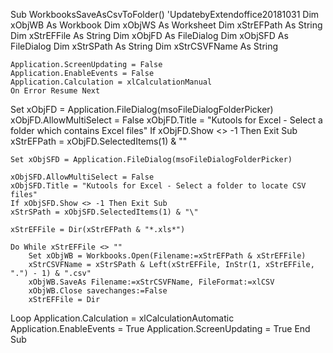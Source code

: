 Sub WorkbooksSaveAsCsvToFolder()
'UpdatebyExtendoffice20181031
Dim xObjWB As Workbook
Dim xObjWS As Worksheet
Dim xStrEFPath As String
Dim xStrEFFile As String
Dim xObjFD As FileDialog
Dim xObjSFD As FileDialog
Dim xStrSPath As String
Dim xStrCSVFName As String
 
    Application.ScreenUpdating = False
    Application.EnableEvents = False
    Application.Calculation = xlCalculationManual
    On Error Resume Next
Set xObjFD = Application.FileDialog(msoFileDialogFolderPicker)
    xObjFD.AllowMultiSelect = False
    xObjFD.Title = "Kutools for Excel - Select a folder which contains Excel files"
    If xObjFD.Show <> -1 Then Exit Sub
    xStrEFPath = xObjFD.SelectedItems(1) & "\"
 
    Set xObjSFD = Application.FileDialog(msoFileDialogFolderPicker)
 
    xObjSFD.AllowMultiSelect = False
    xObjSFD.Title = "Kutools for Excel - Select a folder to locate CSV files"
    If xObjSFD.Show <> -1 Then Exit Sub
    xStrSPath = xObjSFD.SelectedItems(1) & "\"
 
    xStrEFFile = Dir(xStrEFPath & "*.xls*")
 
    Do While xStrEFFile <> ""
        Set xObjWB = Workbooks.Open(Filename:=xStrEFPath & xStrEFFile)
        xStrCSVFName = xStrSPath & Left(xStrEFFile, InStr(1, xStrEFFile, ".") - 1) & ".csv"
        xObjWB.SaveAs Filename:=xStrCSVFName, FileFormat:=xlCSV
        xObjWB.Close savechanges:=False
        xStrEFFile = Dir
  Loop
    Application.Calculation = xlCalculationAutomatic
    Application.EnableEvents = True
    Application.ScreenUpdating = True
End Sub
